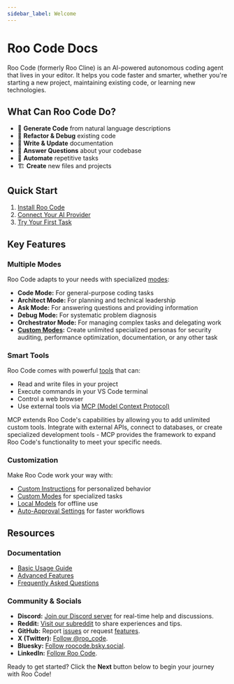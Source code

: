 ```yaml
---
sidebar_label: Welcome
---
```


# Roo Code Docs

Roo Code (formerly Roo Cline) is an AI-powered autonomous coding agent that lives in your editor. It helps you code faster and smarter, whether you're starting a new project, maintaining existing code, or learning new technologies.

## What Can Roo Code Do?

- 🚀 **Generate Code** from natural language descriptions
- 🔧 **Refactor & Debug** existing code
- 📝 **Write & Update** documentation
- 🤔 **Answer Questions** about your codebase
- 🔄 **Automate** repetitive tasks
- 🏗️ **Create** new files and projects

## Quick Start

1. [Install Roo Code](/getting-started/installing)
2. [Connect Your AI Provider](/getting-started/connecting-api-provider)
3. [Try Your First Task](/getting-started/your-first-task)

## Key Features

### Multiple Modes
Roo Code adapts to your needs with specialized [modes](/basic-usage/using-modes):
- **Code Mode:** For general-purpose coding tasks
- **Architect Mode:** For planning and technical leadership
- **Ask Mode:** For answering questions and providing information
- **Debug Mode:** For systematic problem diagnosis
- **Orchestrator Mode:** For managing complex tasks and delegating work
- **[Custom Modes](/features/custom-modes):** Create unlimited specialized personas for security auditing, performance optimization, documentation, or any other task

### Smart Tools
Roo Code comes with powerful [tools](/basic-usage/how-tools-work) that can:
- Read and write files in your project
- Execute commands in your VS Code terminal
- Control a web browser
- Use external tools via [MCP (Model Context Protocol)](/features/mcp/overview)

MCP extends Roo Code's capabilities by allowing you to add unlimited custom tools. Integrate with external APIs, connect to databases, or create specialized development tools - MCP provides the framework to expand Roo Code's functionality to meet your specific needs.

### Customization
Make Roo Code work your way with:
- [Custom Instructions](/features/custom-instructions) for personalized behavior
- [Custom Modes](/features/custom-modes) for specialized tasks
- [Local Models](/advanced-usage/local-models) for offline use
- [Auto-Approval Settings](/features/auto-approving-actions) for faster workflows

## Resources

### Documentation
- [Basic Usage Guide](/basic-usage/the-chat-interface)
- [Advanced Features](/features/auto-approving-actions)
- [Frequently Asked Questions](/faq)

### Community & Socials
- **Discord:** [Join our Discord server](https://discord.gg/roocode) for real-time help and discussions.
- **Reddit:** [Visit our subreddit](https://www.reddit.com/r/RooCode) to share experiences and tips.
- **GitHub:** Report [issues](https://github.com/RooVetGit/Roo-Code/issues) or request [features](https://github.com/RooVetGit/Roo-Code/discussions/categories/feature-requests?discussions_q=is%3Aopen+category%3A%22Feature+Requests%22+sort%3Atop).
- **X (Twitter):** [Follow @roo_code](https://x.com/roo_code).
- **Bluesky:** [Follow roocode.bsky.social](https://bsky.app/profile/roocode.bsky.social).
- **LinkedIn:** [Follow Roo Code](https://www.linkedin.com/company/roo-code).

Ready to get started? Click the **Next** button below to begin your journey with Roo Code!
